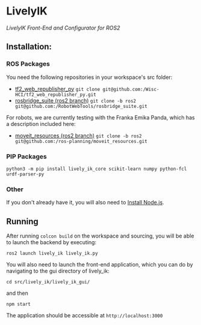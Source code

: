 # LivelyIK

*LivelyIK Front-End and Configurator for ROS2*

## Installation:

### ROS Packages
You need the following repositories in your workspace's src folder:

- [tf2_web_republisher_py](https://github.com/Wisc-HCI/tf2_web_republisher_py) `git clone git@github.com:/Wisc-HCI/tf2_web_republisher_py.git`
- [rosbridge_suite (ros2 branch)](https://github.com/RobotWebTools/rosbridge_suite) `git clone -b ros2 git@github.com:/RobotWebTools/rosbridge_suite.git`

For robots, we are currently testing with the Franka Emika Panda, which has a description included here:
- [moveit_resources (ros2 branch)](https://github.com/ros-planning/moveit_resources) `git clone -b ros2 git@github.com:/ros-planning/moveit_resources.git`

### PIP Packages

`python3 -m pip install lively_ik_core scikit-learn numpy python-fcl urdf-parser-py`

### Other

If you don't already have it, you will also need to [Install Node.js](https://nodejs.org/en/download/).

## Running

After running `colcon build` on the workspace and sourcing, you will be able to launch the backend by executing:

`ros2 launch lively_ik lively_ik.py`

You will also need to launch the front-end application, which you can do by navigating to the gui directory of lively_ik:

`cd src/lively_ik/lively_ik_gui/`

and then

`npm start`

The application should be accessible at `http://localhost:3000`

